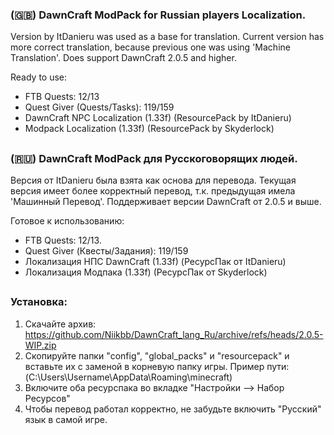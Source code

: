 ### (🇬🇧) DawnCraft ModPack for Russian players Localization.
Version by ItDanieru was used as a base for translation.
Current version has more correct translation, because previous one was using 'Machine Translation'.
Does support DawnCraft 2.0.5 and higher.

Ready to use:
- FTB Quests: 12/13
- Quest Giver (Quests/Tasks): 119/159
- DawnCraft NPC Localization (1.33f) (ResourcePack by ItDanieru)
- Modpack Localization (1.33f) (ResourcePack by Skyderlock)
##
### (🇷🇺) DawnCraft ModPack для Русскоговорящих людей.
Версия от ItDanieru была взята как основа для перевода.
Текущая версия имеет более корректный перевод, т.к. предыдущая имела 'Машинный Перевод'.
Поддерживает версии DawnCraft от 2.0.5 и выше.

Готовое к использованию:
- FTB Quests: 12/13.
- Quest Giver (Квесты/Задания): 119/159
- Локализация НПС DawnCraft (1.33f) (РесурсПак от ItDanieru)
- Локализация Модпака (1.33f) (РесурсПак от Skyderlock)
##
### Установка:
1. Скачайте архив: https://github.com/Niikbb/DawnCraft_lang_Ru/archive/refs/heads/2.0.5-WIP.zip
2. Скопируйте папки "config", "global_packs" и "resourcepack" и вставьте их с заменой в корневую папку игры. Пример пути: (C:\Users\Username\AppData\Roaming\minecraft)
3. Включите оба ресурспака во вкладке "Настройки --> Набор Ресурсов"
4. Чтобы перевод работал корректно, не забудьте включить "Русский" язык в самой игре.
